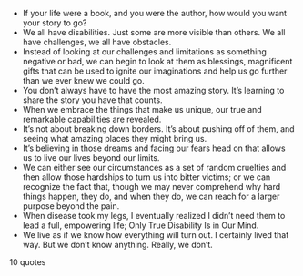  - If your life were a book, and you were the author, how would you want your story to go?
 - We all have disabilities. Just some are more visible than others. We all have challenges, we all have obstacles.
 - Instead of looking at our challenges and limitations as something negative or bad, we can begin to look at them as blessings, magnificent gifts that can be used to ignite our imaginations and help us go further than we ever knew we could go.
 - You don’t always have to have the most amazing story. It’s learning to share the story you have that counts.
 - When we embrace the things that make us unique, our true and remarkable capabilities are revealed.
 - It’s not about breaking down borders. It’s about pushing off of them, and seeing what amazing places they might bring us.
 - It’s believing in those dreams and facing our fears head on that allows us to live our lives beyond our limits.
 - We can either see our circumstances as a set of random cruelties and then allow those hardships to turn us into bitter victims; or we can recognize the fact that, though we may never comprehend why hard things happen, they do, and when they do, we can reach for a larger purpose beyond the pain.
 - When disease took my legs, I eventually realized I didn’t need them to lead a full, empowering life; Only True Disability Is in Our Mind.
 - We live as if we know how everything will turn out. I certainly lived that way. But we don’t know anything. Really, we don’t.

10 quotes